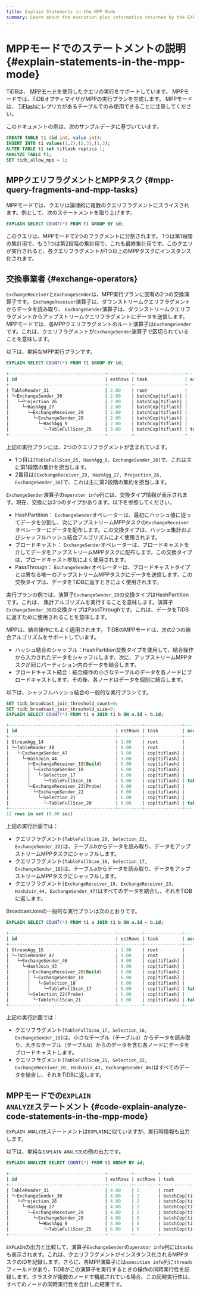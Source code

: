 ```yaml
---
title: Explain Statements in the MPP Mode
summary: Learn about the execution plan information returned by the EXPLAIN statement in TiDB.
---
```


# MPPモードでのステートメントの説明 {#explain-statements-in-the-mpp-mode}

TiDBは、 [MPPモード](/tiflash/use-tiflash-mpp-mode.md)を使用したクエリの実行をサポートしています。 MPPモードでは、TiDBオプティマイザがMPPの実行プランを生成します。 MPPモードは、 [TiFlash](/tiflash/tiflash-overview.md)にレプリカがあるテーブルでのみ使用できることに注意してください。

このドキュメントの例は、次のサンプルデータに基づいています。


```sql
CREATE TABLE t1 (id int, value int);
INSERT INTO t1 values(1,2),(2,3),(1,3);
ALTER TABLE t1 set tiflash replica 1;
ANALYZE TABLE t1;
SET tidb_allow_mpp = 1;
```

## MPPクエリフラグメントとMPPタスク {#mpp-query-fragments-and-mpp-tasks}

MPPモードでは、クエリは論理的に複数のクエリフラグメントにスライスされます。例として、次のステートメントを取り上げます。


```sql
EXPLAIN SELECT COUNT(*) FROM t1 GROUP BY id;
```

このクエリは、MPPモードで2つのフラグメントに分割されます。 1つは第1段階の集計用で、もう1つは第2段階の集計用で、これも最終集計用です。このクエリが実行されると、各クエリフラグメントが1つ以上のMPPタスクにインスタンス化されます。

## 交換事業者 {#exchange-operators}

`ExchangeReceiver`と`ExchangeSender`は、MPP実行プランに固有の2つの交換演算子です。 `ExchangeReceiver`演算子は、ダウンストリームクエリフラグメントからデータを読み取り、 `ExchangeSender`演算子は、ダウンストリームクエリフラグメントからアップストリームクエリフラグメントにデータを送信します。 MPPモードでは、各MPPクエリフラグメントのルート演算子は`ExchangeSender`です。これは、クエリフラグメントが`ExchangeSender`演算子で区切られていることを意味します。

以下は、単純なMPP実行プランです。


```sql
EXPLAIN SELECT COUNT(*) FROM t1 GROUP BY id;
```

```sql
+------------------------------------+---------+-------------------+---------------+----------------------------------------------------+
| id                                 | estRows | task              | access object | operator info                                      |
+------------------------------------+---------+-------------------+---------------+----------------------------------------------------+
| TableReader_31                     | 2.00    | root              |               | data:ExchangeSender_30                             |
| └─ExchangeSender_30                | 2.00    | batchCop[tiflash] |               | ExchangeType: PassThrough                          |
|   └─Projection_26                  | 2.00    | batchCop[tiflash] |               | Column#4                                           |
|     └─HashAgg_27                   | 2.00    | batchCop[tiflash] |               | group by:test.t1.id, funcs:sum(Column#7)->Column#4 |
|       └─ExchangeReceiver_29        | 2.00    | batchCop[tiflash] |               |                                                    |
|         └─ExchangeSender_28        | 2.00    | batchCop[tiflash] |               | ExchangeType: HashPartition, Hash Cols: test.t1.id |
|           └─HashAgg_9              | 2.00    | batchCop[tiflash] |               | group by:test.t1.id, funcs:count(1)->Column#7      |
|             └─TableFullScan_25     | 3.00    | batchCop[tiflash] | table:t1      | keep order:false                                   |
+------------------------------------+---------+-------------------+---------------+----------------------------------------------------+
```

上記の実行プランには、2つのクエリフラグメントが含まれています。

-   1つ目は`[TableFullScan_25, HashAgg_9, ExchangeSender_28]`で、これは主に第1段階の集計を担当します。
-   2番目は`[ExchangeReceiver_29, HashAgg_27, Projection_26, ExchangeSender_30]`で、これは主に第2段階の集約を担当します。

`ExchangeSender`演算子の`operator info`列には、交換タイプ情報が表示されます。現在、交換には3つのタイプがあります。以下を参照してください。

-   HashPartition： `ExchangeSender`オペレーターは、最初にハッシュ値に従ってデータを分割し、次にアップストリームMPPタスクの`ExchangeReceiver`オペレーターにデータを配布します。この交換タイプは、ハッシュ集計およびシャッフルハッシュ結合アルゴリズムによく使用されます。
-   ブロードキャスト： `ExchangeSender`オペレーターは、ブロードキャストを介してデータをアップストリームMPPタスクに配布します。この交換タイプは、ブロードキャスト参加によく使用されます。
-   PassThrough： `ExchangeSender`オペレーターは、ブロードキャストタイプとは異なる唯一のアップストリームMPPタスクにデータを送信します。この交換タイプは、データをTiDBに返すときによく使用されます。

実行プランの例では、演算子`ExchangeSender_28`の交換タイプはHashPartitionです。これは、 集計アルゴリズムを実行することを意味します。演算子`ExchangeSender_30`の交換タイプはPassThroughです。これは、データをTiDBに返すために使用されることを意味します。

MPPは、結合操作にもよく適用されます。 TiDBのMPPモードは、次の2つの結合アルゴリズムをサポートしています。

-   ハッシュ結合のシャッフル：HashPartition交換タイプを使用して、結合操作から入力されたデータをシャッフルします。次に、アップストリームMPPタスクが同じパーティション内のデータを結合します。
-   ブロードキャスト結合：結合操作の小さなテーブルのデータを各ノードにブロードキャストします。その後、各ノードはデータを個別に結合します。

以下は、シャッフルハッシュ結合の一般的な実行プランです。


```sql
SET tidb_broadcast_join_threshold_count=0;
SET tidb_broadcast_join_threshold_size=0;
EXPLAIN SELECT COUNT(*) FROM t1 a JOIN t1 b ON a.id = b.id;
```

```sql
+----------------------------------------+---------+--------------+---------------+----------------------------------------------------+
| id                                     | estRows | task         | access object | operator info                                      |
+----------------------------------------+---------+--------------+---------------+----------------------------------------------------+
| StreamAgg_14                           | 1.00    | root         |               | funcs:count(1)->Column#7                           |
| └─TableReader_48                       | 9.00    | root         |               | data:ExchangeSender_47                             |
|   └─ExchangeSender_47                  | 9.00    | cop[tiflash] |               | ExchangeType: PassThrough                          |
|     └─HashJoin_44                      | 9.00    | cop[tiflash] |               | inner join, equal:[eq(test.t1.id, test.t1.id)]     |
|       ├─ExchangeReceiver_19(Build)     | 6.00    | cop[tiflash] |               |                                                    |
|       │ └─ExchangeSender_18            | 6.00    | cop[tiflash] |               | ExchangeType: HashPartition, Hash Cols: test.t1.id |
|       │   └─Selection_17               | 6.00    | cop[tiflash] |               | not(isnull(test.t1.id))                            |
|       │     └─TableFullScan_16         | 6.00    | cop[tiflash] | table:a       | keep order:false                                   |
|       └─ExchangeReceiver_23(Probe)     | 6.00    | cop[tiflash] |               |                                                    |
|         └─ExchangeSender_22            | 6.00    | cop[tiflash] |               | ExchangeType: HashPartition, Hash Cols: test.t1.id |
|           └─Selection_21               | 6.00    | cop[tiflash] |               | not(isnull(test.t1.id))                            |
|             └─TableFullScan_20         | 6.00    | cop[tiflash] | table:b       | keep order:false                                   |
+----------------------------------------+---------+--------------+---------------+----------------------------------------------------+
12 rows in set (0.00 sec)
```

上記の実行計画では：

-   クエリフラグメント`[TableFullScan_20, Selection_21, ExchangeSender_22]`は、テーブルbからデータを読み取り、データをアップストリームMPPタスクにシャッフルします。
-   クエリフラグメント`[TableFullScan_16, Selection_17, ExchangeSender_18]`は、テーブルaからデータを読み取り、データをアップストリームMPPタスクにシャッフルします。
-   クエリフラグメント`[ExchangeReceiver_19, ExchangeReceiver_23, HashJoin_44, ExchangeSender_47]`はすべてのデータを結合し、それをTiDBに返します。

BroadcastJoinの一般的な実行プランは次のとおりです。


```sql
EXPLAIN SELECT COUNT(*) FROM t1 a JOIN t1 b ON a.id = b.id;
```

```sql
+----------------------------------------+---------+--------------+---------------+------------------------------------------------+
| id                                     | estRows | task         | access object | operator info                                  |
+----------------------------------------+---------+--------------+---------------+------------------------------------------------+
| StreamAgg_15                           | 1.00    | root         |               | funcs:count(1)->Column#7                       |
| └─TableReader_47                       | 9.00    | root         |               | data:ExchangeSender_46                         |
|   └─ExchangeSender_46                  | 9.00    | cop[tiflash] |               | ExchangeType: PassThrough                      |
|     └─HashJoin_43                      | 9.00    | cop[tiflash] |               | inner join, equal:[eq(test.t1.id, test.t1.id)] |
|       ├─ExchangeReceiver_20(Build)     | 6.00    | cop[tiflash] |               |                                                |
|       │ └─ExchangeSender_19            | 6.00    | cop[tiflash] |               | ExchangeType: Broadcast                        |
|       │   └─Selection_18               | 6.00    | cop[tiflash] |               | not(isnull(test.t1.id))                        |
|       │     └─TableFullScan_17         | 6.00    | cop[tiflash] | table:a       | keep order:false                               |
|       └─Selection_22(Probe)            | 6.00    | cop[tiflash] |               | not(isnull(test.t1.id))                        |
|         └─TableFullScan_21             | 6.00    | cop[tiflash] | table:b       | keep order:false                               |
+----------------------------------------+---------+--------------+---------------+------------------------------------------------+
```

上記の実行計画では：

-   クエリフラグメント`[TableFullScan_17, Selection_18, ExchangeSender_19]`は、小さなテーブル（テーブルa）からデータを読み取り、大きなテーブル（テーブルb）からのデータを含む各ノードにデータをブロードキャストします。
-   クエリフラグメント`[TableFullScan_21, Selection_22, ExchangeReceiver_20, HashJoin_43, ExchangeSender_46]`はすべてのデータを結合し、それをTiDBに返します。

## MPPモードでの<code>EXPLAIN ANALYZE</code>ステートメント {#code-explain-analyze-code-statements-in-the-mpp-mode}

`EXPLAIN ANALYZE`ステートメントは`EXPLAIN`に似ていますが、実行時情報も出力します。

以下は、単純な`EXPLAIN ANALYZE`の例の出力です。


```sql
EXPLAIN ANALYZE SELECT COUNT(*) FROM t1 GROUP BY id;
```

```sql
+------------------------------------+---------+---------+-------------------+---------------+---------------------------------------------------------------------------------------------+----------------------------------------------------------------+--------+------+
| id                                 | estRows | actRows | task              | access object | execution info                                                                              | operator info                                                  | memory | disk |
+------------------------------------+---------+---------+-------------------+---------------+---------------------------------------------------------------------------------------------+----------------------------------------------------------------+--------+------+
| TableReader_31                     | 4.00    | 2       | root              |               | time:44.5ms, loops:2, cop_task: {num: 1, max: 0s, proc_keys: 0, copr_cache_hit_ratio: 0.00} | data:ExchangeSender_30                                         | N/A    | N/A  |
| └─ExchangeSender_30                | 4.00    | 2       | batchCop[tiflash] |               | tiflash_task:{time:16.5ms, loops:1, threads:1}                                              | ExchangeType: PassThrough, tasks: [2, 3, 4]                    | N/A    | N/A  |
|   └─Projection_26                  | 4.00    | 2       | batchCop[tiflash] |               | tiflash_task:{time:16.5ms, loops:1, threads:1}                                              | Column#4                                                       | N/A    | N/A  |
|     └─HashAgg_27                   | 4.00    | 2       | batchCop[tiflash] |               | tiflash_task:{time:16.5ms, loops:1, threads:1}                                              | group by:test.t1.id, funcs:sum(Column#7)->Column#4             | N/A    | N/A  |
|       └─ExchangeReceiver_29        | 4.00    | 2       | batchCop[tiflash] |               | tiflash_task:{time:14.5ms, loops:1, threads:20}                                             |                                                                | N/A    | N/A  |
|         └─ExchangeSender_28        | 4.00    | 0       | batchCop[tiflash] |               | tiflash_task:{time:9.49ms, loops:0, threads:0}                                              | ExchangeType: HashPartition, Hash Cols: test.t1.id, tasks: [1] | N/A    | N/A  |
|           └─HashAgg_9              | 4.00    | 0       | batchCop[tiflash] |               | tiflash_task:{time:9.49ms, loops:0, threads:0}                                              | group by:test.t1.id, funcs:count(1)->Column#7                  | N/A    | N/A  |
|             └─TableFullScan_25     | 6.00    | 0       | batchCop[tiflash] | table:t1      | tiflash_task:{time:9.49ms, loops:0, threads:0}                                              | keep order:false                                               | N/A    | N/A  |
+------------------------------------+---------+---------+-------------------+---------------+---------------------------------------------------------------------------------------------+----------------------------------------------------------------+--------+------+
```

`EXPLAIN`の出力と比較して、演算子`ExchangeSender`の`operator info`列には`tasks`も表示されます。これは、クエリフラグメントがインスタンス化されるMPPタスクのIDを記録します。さらに、各MPP演算子には`execution info`列に`threads`フィールドがあり、TiDBがこの演算子を実行するときの操作の同時実行性を記録します。クラスタが複数のノードで構成されている場合、この同時実行性は、すべてのノードの同時実行性を合計した結果です。
